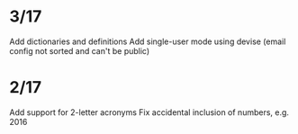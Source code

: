 # 3/17

Add dictionaries and definitions
Add single-user mode using devise (email config not sorted and can't be public)

# 2/17

Add support for 2-letter acronyms
Fix accidental inclusion of numbers, e.g. 2016